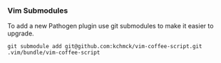 
### Vim Submodules

To add a new Pathogen plugin use git submodules to make it easier to upgrade.

```
git submodule add git@github.com:kchmck/vim-coffee-script.git .vim/bundle/vim-coffee-script
```
